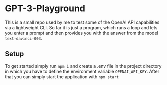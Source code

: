 # GPT-3-Playground

This is a small repo used by me to test some of the OpenAI API capabilities via a lightweight CLI.
So far it is just a program, which runs a loop and lets you enter a prompt and then provides you with the answer from the model `text-davinci-003`.

## Setup
To get started simply run `npm i` and create a .env file in the project directory in which you have to define the environment variable `OPENAI_API_KEY`. 
After that you can simply start the application with `npm start`